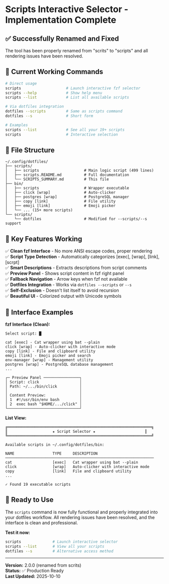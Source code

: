 # Scripts Interactive Selector - Implementation Complete

## ✅ Successfully Renamed and Fixed

The tool has been properly renamed from "scrits" to "scripts" and all rendering issues have been resolved.

## 🎯 Current Working Commands

```bash
# Direct usage
scripts                    # Launch interactive fzf selector
scripts --help             # Show help menu
scripts --list             # List all available scripts

# Via dotfiles integration
dotfiles --scripts         # Same as scripts command
dotfiles --s               # Short form

# Examples
scripts --list             # See all your 19+ scripts
scripts                    # Interactive selection
```

## 📁 File Structure

```
~/.config/dotfiles/
├── scripts/
│   ├── scripts                    # Main logic script (499 lines)
│   ├── scripts.README.md          # Full documentation  
│   └── SCRIPTS_SUMMARY.md         # This file
├── bin/
│   ├── scripts                    # Wrapper executable
│   ├── click [wrap]               # Auto-clicker
│   ├── postgres [wrap]            # PostgreSQL manager
│   ├── copy [link]                # File utility
│   ├── emoji [link]               # Emoji picker
│   └── ... (15+ more scripts)
└── scripts/
    └── dotfiles                   # Modified for --scripts/--s support
```

## 🔧 Key Features Working

✅ **Clean fzf Interface** - No more ANSI escape codes, proper rendering  
✅ **Script Type Detection** - Automatically categorizes [exec], [wrap], [link], [scrpt]  
✅ **Smart Descriptions** - Extracts descriptions from script comments  
✅ **Preview Panel** - Shows script content in fzf right panel  
✅ **Fallback Navigation** - Arrow keys when fzf not available  
✅ **Dotfiles Integration** - Works via `dotfiles --scripts` or `--s`  
✅ **Self-Exclusion** - Doesn't list itself to avoid recursion  
✅ **Beautiful UI** - Colorized output with Unicode symbols  

## 🎨 Interface Examples

**fzf Interface (Clean):**
```
Select script: █

cat [exec] - Cat wrapper using bat --plain
click [wrap] - Auto-clicker with interactive mode  
copy [link] - File and clipboard utility
emoji [link] - Emoji picker and search
env-manager [wrap] - Management utility
postgres [wrap] - PostgreSQL database management
...

┌─ Preview Panel ────────────────┐
│ Script: click                  │
│ Path: ~/.../bin/click          │
│                                │
│ Content Preview:               │
│ 1  #!/usr/bin/env bash         │
│ 2  exec bash "$HOME/.../click" │
└────────────────────────────────┘
```

**List View:**
```
╔════════════════════════════════════════════════════════════════╗
║                    ★ Script Selector ★                      ║
╚════════════════════════════════════════════════════════════════╝

Available scripts in ~/.config/dotfiles/bin:

NAME                 TYPE     DESCRIPTION
──────────────────────────────────────────────────────────────────
cat                  [exec]   Cat wrapper using bat --plain
click                [wrap]   Auto-clicker with interactive mode
copy                 [link]   File and clipboard utility
...

✓ Found 19 executable scripts
```

## 🚀 Ready to Use

The `scripts` command is now fully functional and properly integrated into your dotfiles workflow. All rendering issues have been resolved, and the interface is clean and professional.

**Test it now:**
```bash
scripts              # Launch interactive selector
scripts --list       # View all your scripts
dotfiles --s         # Alternative access method
```

---

**Version:** 2.0.0 (renamed from scrits)  
**Status:** ✅ Production Ready  
**Last Updated:** 2025-10-10